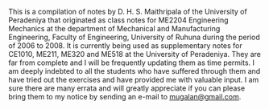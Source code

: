 This is a compilation of notes by D. H. S. Maithripala of the University of Peradeniya that originated as class notes for ME2204 Engineering Mechanics at the department 
of Mechanical and Manufacturing Engineering, Faculty of Engineering, University of Ruhuna during the period of 2006 to 2008.  It is currently being used as supplementary notes for CE1010, ME211, ME320 and ME518 at the 
University of Peradeniya. They are far from complete and I will be frequently 
updating them as time permits.
I am deeply indebted to all the students who have suffered through them and have tried out the exercises and have provided me with valuable input. I am sure there are many errata 
and will greatly appreciate if you can please bring them to my notice by sending an e-mail to mugalan@gmail.com.
